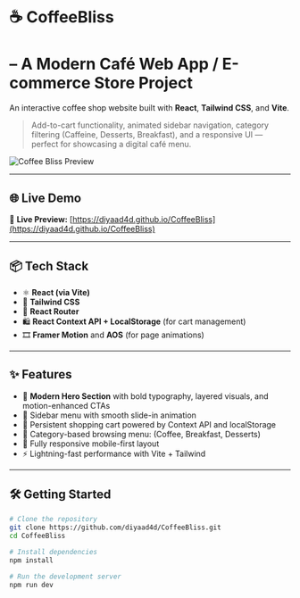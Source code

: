 # ☕ CoffeeBliss 
# – A Modern Café Web App / E-commerce Store Project

An interactive coffee shop website built with **React**, **Tailwind CSS**, and **Vite**.

> Add-to-cart functionality, animated sidebar navigation, category filtering (Caffeine, Desserts, Breakfast), and a responsive UI — perfect for showcasing a digital café menu.

![Coffee Bliss Preview](./src/assets/preview.png)

---

## 🌐 Live Demo

🔗 **Live Preview:** [https://diyaad4d.github.io/CoffeeBliss](https://diyaad4d.github.io/CoffeeBliss)

---

## 📦 Tech Stack

- ⚛️ **React (via Vite)**
- 🎨 **Tailwind CSS**
- 🚦 **React Router**
- 🛍️ **React Context API + LocalStorage** (for cart management)
- 🎞️ **Framer Motion** and **AOS** (for page animations)

---

## ✨ Features

- 🎯 **Modern Hero Section** with bold typography, layered visuals, and motion-enhanced CTAs
- 🧭 Sidebar menu with smooth slide-in animation
- 🛒 Persistent shopping cart powered by Context API and localStorage
- 🍩 Category-based browsing menu: (Coffee, Breakfast, Desserts)
- 📱 Fully responsive mobile-first layout
- ⚡ Lightning-fast performance with Vite + Tailwind

---

## 🛠️ Getting Started

```bash
# Clone the repository
git clone https://github.com/diyaad4d/CoffeeBliss.git
cd CoffeeBliss

# Install dependencies
npm install

# Run the development server
npm run dev
